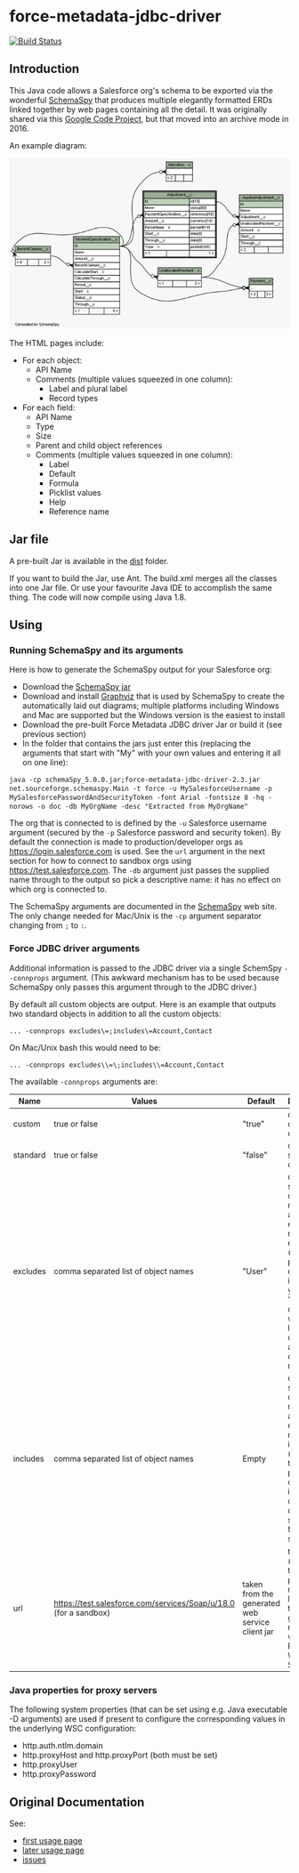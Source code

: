 # force-metadata-jdbc-driver

[![Build Status](https://travis-ci.com/ClaimVantage/force-metadata-jdbc-driver.svg?branch=master)](https://travis-ci.com/ClaimVantage/force-metadata-jdbc-driver)

## Introduction

This Java code allows a Salesforce org's schema to be exported via the wonderful [SchemaSpy](http://schemaspy.sourceforge.net/) that produces multiple elegantly formatted ERDs linked together by web pages containing all the detail. It was originally shared via this [Google Code Project](https://code.google.com/archive/p/force-metadata-jdbc-driver/), but that moved into an archive mode in 2016.

An example diagram:

![Sample ERD](sample-erd.png)

The HTML pages include:
* For each object:
  * API Name
  * Comments (multiple values squeezed in one column):
    * Label and plural label
    * Record types
* For each field:
  *  API Name
  * Type
  * Size
  * Parent and child object references
  * Comments (multiple values squeezed in one column):
    * Label
    * Default
    * Formula
    * Picklist values
    * Help
    * Reference name

## Jar file

A pre-built Jar is available in the [dist](dist) folder.

If you want to build the Jar, use Ant. The build.xml merges all the classes into one Jar file. Or use your favourite Java IDE to accomplish the same thing. The code will now compile using Java 1.8.

## Using

### Running SchemaSpy and its arguments

Here is how to generate the SchemaSpy output for your Salesforce org:

* Download the [SchemaSpy jar](http://schemaspy.sourceforge.net/)
* Download and install [Graphviz](https://graphviz.gitlab.io/download/) that is used by SchemaSpy to create the automatically laid out diagrams; multiple platforms including Windows and Mac are supported but the Windows version is the easiest to install
* Download the pre-built Force Metadata JDBC driver Jar or build it (see previous section)
* In the folder that contains the jars just enter this (replacing the arguments that start with "My" with your own values and entering it all on one line):
```
java -cp schemaSpy_5.0.0.jar;force-metadata-jdbc-driver-2.3.jar net.sourceforge.schemaspy.Main -t force -u MySalesforceUsername -p MySalesforcePasswordAndSecurityToken -font Arial -fontsize 8 -hq -norows -o doc -db MyOrgName -desc "Extracted from MyOrgName"
```
The org that is connected to is defined by the `-u` Salesforce username argument (secured by the `-p` Salesforce password and security token). By default the connection is made to production/developer orgs as https://login.salesforce.com is used. See the `url` argument in the next section for how to connect to sandbox orgs using https://test.salesforce.com. The `-db` argument just passes the supplied name through to the output so pick a descriptive name: it has no effect on which org is connected to.

The SchemaSpy arguments are documented in the [SchemaSpy](http://schemaspy.sourceforge.net/) web site. The only change needed for Mac/Unix is the `-cp` argument separator changing from `;` to `:`.

### Force JDBC driver arguments

Additional information is passed to the JDBC driver via a single SchemSpy `--connprops` argument. (This awkward mechanism has to be used because SchemaSpy only passes this argument through to the JDBC driver.)

By default all custom objects are output. Here is an example that outputs two standard objects in addition to all the custom objects:
```
... -connprops excludes\=;includes\=Account,Contact
```
On Mac/Unix bash this would need to be:
```
... -connprops excludes\\=\;includes\\=Account,Contact
```
The available `-connprops` arguments are:

Name | Values | Default | Description
---- | ------ | --------| ----------- | 
custom | true or false | "true" | consider custom objects
standard | true or false | "false" | consider standard objects
excludes | comma separated list of object names | "User" | custom or standard object names that are an exact match are excluded (takes priority over includes); if you include "User" the diagram will look like a plate of spaghetti as every object is related to it
includes | comma separated list of object names | Empty | custom or standard object names that are an exact match are included (excludes takes priority over this) irrespective of the custom and standard flag settings\
url | https://test.salesforce.com/services/Soap/u/18.0 (for a sandbox) | taken from the generated web service client jar | the URL (but note that the property name is in lower case) to use to get the metadata via the Partner Web Service API 

### Java properties for proxy servers

The following system properties (that can be set using e.g. Java executable -D arguments) are used if present to configure the corresponding values in the underlying WSC configuration:

* http.auth.ntlm.domain
* http.proxyHost and http.proxyPort (both must be set)
* http.proxyUser
* http.proxyPassword

## Original Documentation

See:

* [first usage page](https://code.google.com/archive/p/force-metadata-jdbc-driver/wikis/Useage.wiki)
* [later usage page](https://code.google.com/archive/p/force-metadata-jdbc-driver/wikis/UsageForV2.wiki)
* [issues](https://code.google.com/archive/p/force-metadata-jdbc-driver/issues)
